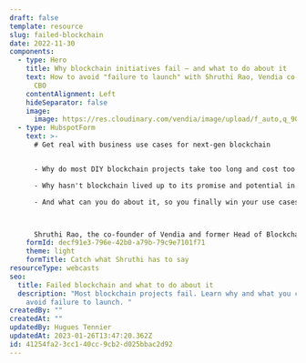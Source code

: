 ```yaml
---
draft: false
template: resource
slug: failed-blockchain
date: 2022-11-30
components:
  - type: Hero
    title: Why blockchain initiatives fail — and what to do about it
    text: How to avoid "failure to launch" with Shruthi Rao, Vendia co-founder and
      CBO
    contentAlignment: Left
    hideSeparator: false
    image:
      image: https://res.cloudinary.com/vendia/image/upload/f_auto,q_90/v1672958607/Headshots/shruthiRao_nxamys.png
  - type: HubspotForm
    text: >-
      # Get real with business use cases for next-gen blockchain 


      - Why do most DIY blockchain projects take too long and cost too much, if you can pull them off at all? 

      - Why hasn't blockchain lived up to its promise and potential in enterprise technology?

      - And what can you do about it, so you finally win your use cases?



      Shruthi Rao, the co-founder of Vendia and former Head of Blockchain at AWS, breaks it down as only she can in this popular webcast.
    formId: decf91e3-796e-42b0-a79b-79c9e7101f71
    theme: light
    formTitle: Catch what Shruthi has to say
resourceType: webcasts
seo:
  title: Failed blockchain and what to do about it
  description: "Most blockchain projects fail. Learn why and what you can do to
    avoid failure to launch. "
createdBy: ""
createdAt: ""
updatedBy: Hugues Tennier
updatedAt: 2023-01-26T13:47:20.362Z
id: 41254fa2-3cc1-40cc-9cb2-d025bbac2d92
---
```

